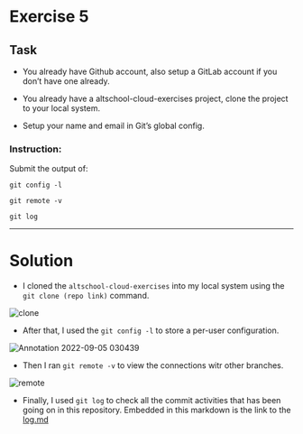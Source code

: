 # Exercise 5

## Task

* You already have Github account, also setup a GitLab account if you don’t have one already.

* You already have a altschool-cloud-exercises project, clone the project to your local system.

* Setup your name and email in Git’s global config.

### Instruction:

Submit the output of:

`git config -l`

 `git remote -v`

 `git log`
 
 ---
 
 # Solution
 
 * I cloned the `altschool-cloud-exercises` into my local system using the `git clone (repo link)` command.

![clone](https://user-images.githubusercontent.com/79316134/189125295-fa248493-06f4-48dd-aabc-de7124574848.png)

* After that, I used the `git config -l` to store a per-user configuration.

![Annotation 2022-09-05 030439](https://user-images.githubusercontent.com/79316134/189126636-afc55aeb-19d7-48c6-ae35-2636e4c32594.png)

* Then I ran `git remote -v` to view the connections witr other branches.

![remote](https://user-images.githubusercontent.com/79316134/189127242-e1b92264-2dc3-404b-9ff0-db19c832b129.png)

* Finally, I used `git log` to check all the commit activities that has been going on in this repository. Embedded in this markdown is the link to the [log.md](https://github.com/Angel-ifechukwu/altschool-cloud-exercises/files/9527004/log.md)
